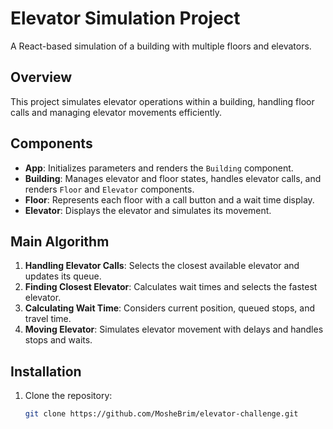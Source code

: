 # Elevator Simulation Project

A React-based simulation of a building with multiple floors and elevators.

## Overview

This project simulates elevator operations within a building, handling floor calls and managing elevator movements efficiently.

## Components

- **App**: Initializes parameters and renders the `Building` component.
- **Building**: Manages elevator and floor states, handles elevator calls, and renders `Floor` and `Elevator` components.
- **Floor**: Represents each floor with a call button and a wait time display.
- **Elevator**: Displays the elevator and simulates its movement.

## Main Algorithm

1. **Handling Elevator Calls**: Selects the closest available elevator and updates its queue.
2. **Finding Closest Elevator**: Calculates wait times and selects the fastest elevator.
3. **Calculating Wait Time**: Considers current position, queued stops, and travel time.
4. **Moving Elevator**: Simulates elevator movement with delays and handles stops and waits.

## Installation

1. Clone the repository:
   ```sh
   git clone https://github.com/MosheBrim/elevator-challenge.git
